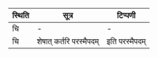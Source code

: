 | स्थिति | सूत्र | टिप्पणी |
| ----- | ------- | ------ |
| चि | - | - |
| चि | शेषात् कर्तरि परस्मैपदम् | इति परस्मैपदम् |
